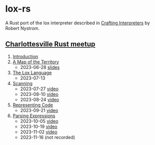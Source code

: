 # lox-rs

A Rust port of the lox interpreter described in [Crafting
Interpreters](https://craftinginterpreters.com/) by Robert Nystrom.

## [Charlottesville Rust meetup](https://www.meetup.com/charlottesville-rust-meetup/)

1. [Introduction](https://craftinginterpreters.com/introduction.html)
2. [A Map of the Territory](https://craftinginterpreters.com/a-map-of-the-territory.html)
    - 2023-06-28 [slides](https://github.com/DireLines/lox-rs/blob/main/Crafting%20Interpreters%20in%20Rust.pdf)
3. [The Lox Language](https://craftinginterpreters.com/the-lox-language.html)
    - 2023-07-13
4. [Scanning](https://craftinginterpreters.com/scanning.html)
    - 2023-07-27 [video](https://www.youtube.com/watch?v=O32n1EPnmE4&list=PLeYi2PClG0Iuq_hfaL66V9PfSfG5WicHQ&index=1)
    - 2023-08-10 [video](https://www.youtube.com/watch?v=4Plq9rAF_Fk&list=PLeYi2PClG0Iuq_hfaL66V9PfSfG5WicHQ&index=2)
    - 2023-08-24 [video](https://www.youtube.com/watch?v=rjfGDjLN4sU&list=PLeYi2PClG0Iuq_hfaL66V9PfSfG5WicHQ&index=3)
5. [Representing Code](https://craftinginterpreters.com/representing-code.html)
    - 2023-09-21 [video](https://www.youtube.com/watch?v=hczALGjceAk&list=PLeYi2PClG0Iuq_hfaL66V9PfSfG5WicHQ&index=4)
6. [Parsing Expressions](https://craftinginterpreters.com/parsing-expressions.html)
    - 2023-10-05 [video](https://www.youtube.com/watch?v=zmgJvjUYzok&list=PLeYi2PClG0Iuq_hfaL66V9PfSfG5WicHQ&index=5)
    - 2023-10-19 [video](https://www.youtube.com/watch?v=xQ08gdP7TCM&list=PLeYi2PClG0Iuq_hfaL66V9PfSfG5WicHQ&index=6)
    - 2023-11-02 [video](https://www.youtube.com/watch?v=nMzMOvNKAw8&list=PLeYi2PClG0Iuq_hfaL66V9PfSfG5WicHQ&index=7)
    - 2023-11-16 (not recorded)
